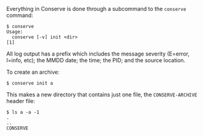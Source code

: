 Everything in Conserve is done through a subcommand to the `conserve` command:

    $ conserve
    Usage:
      conserve [-v] init <dir>
    [1]

All log output has a prefix which includes the message severity (E=error,
I=info, etc); the MMDD date; the time; the PID; and the source location.

To create an archive:

    $ conserve init a

This makes a new directory that contains just one file, the `CONSERVE-ARCHIVE`
header file:

    $ ls a -a -1
    .
    ..
    CONSERVE
